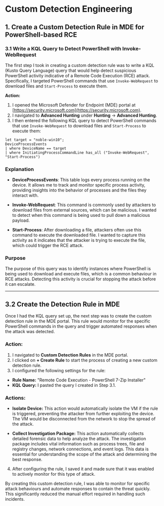 # Custom Detection Engineering

## 1. Create a Custom Detection Rule in MDE for PowerShell-based RCE

### 3.1 Write a KQL Query to Detect PowerShell with Invoke-WebRequest

The first step I took in creating a custom detection rule was to write a KQL (Kusto Query Language) query that would help detect suspicious PowerShell activity indicative of a Remote Code Execution (RCE) attack. Specifically, I targeted PowerShell commands that use `Invoke-WebRequest` to download files and `Start-Process` to execute them.

**Action:**

1. I opened the Microsoft Defender for Endpoint (MDE) portal at [https://security.microsoft.com](https://security.microsoft.com).
2. I navigated to **Advanced Hunting** under **Hunting** → **Advanced Hunting**.
3. I then entered the following KQL query to detect PowerShell commands that use `Invoke-WebRequest` to download files and `Start-Process` to execute them:

```kql
let target = "noble-win10"; 
DeviceProcessEvents 
| where DeviceName == target 
| where InitiatingProcessCommandLine has_all ("Invoke-WebRequest", "Start-Process")
```
### Explanation

- **DeviceProcessEvents**: This table logs every process running on the device. It allows me to track and monitor specific process activity, providing insights into the behavior of processes and the files they interact with.

- **Invoke-WebRequest**: This command is commonly used by attackers to download files from external sources, which can be malicious. I wanted to detect when this command is being used to pull down a malicious payload.

- **Start-Process**: After downloading a file, attackers often use this command to execute the downloaded file. I wanted to capture this activity as it indicates that the attacker is trying to execute the file, which could trigger the RCE attack.

### Purpose

The purpose of this query was to identify instances where PowerShell is being used to download and execute files, which is a common behaviour in RCE attacks. Detecting this activity is crucial for stopping the attack before it can escalate.

---

## 3.2 Create the Detection Rule in MDE

Once I had the KQL query set up, the next step was to create the custom detection rule in the MDE portal. This rule would monitor for the specific PowerShell commands in the query and trigger automated responses when the attack was detected.

### Action:

1. I navigated to **Custom Detection Rules** in the MDE portal.
2. I clicked on **+ Create Rule** to start the process of creating a new custom detection rule.
3. I configured the following settings for the rule:

- **Rule Name:** "Remote Code Execution - PowerShell 7-Zip Installer"
- **KQL Query:** I pasted the query I created in Step 3.1.

### Actions:

- **Isolate Device:** This action would automatically isolate the VM if the rule is triggered, preventing the attacker from further exploiting the device. The VM would be disconnected from the network to stop the spread of the attack.

- **Collect Investigation Package:** This action automatically collects detailed forensic data to help analyze the attack. The investigation package includes vital information such as process trees, file and registry changes, network connections, and event logs. This data is essential for understanding the scope of the attack and determining the best response.

4. After configuring the rule, I saved it and made sure that it was enabled to actively monitor for this type of attack.

By creating this custom detection rule, I was able to monitor for specific attack behaviours and automate responses to contain the threat quickly. This significantly reduced the manual effort required in handling such incidents.
